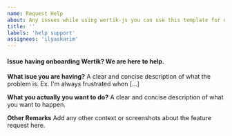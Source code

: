 ```yaml
---
name: Request Help
about: Any issues while using wertik-js you can use this template for use case of wertik-js
title: ''
labels: 'help support'
assignees: 'ilyaskarim'
---
```


#### Issue having onboarding Wertik? We are here to help.

**What isue you are having?**
A clear and concise description of what the problem is. Ex. I'm always frustrated when [...]

**What you actually you want to do?**
A clear and concise description of what you want to happen.


**Other Remarks**
Add any other context or screenshots about the feature request here.

